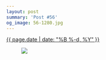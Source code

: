 ```yaml
---
layout: post
summary: 'Post #56'
og_image: 56-1280.jpg
---
```


<div class="post">
 <time>
  <a href="/56">
   {{ page.date | date: "%B %-d, %Y" }}
  </a>
 </time>
 <a href="/56">
  <figure data-taken="9/22/2013">
   <img sizes="(min-width: 700px) 50vw, calc(100vw - 2rem)" src="{{ site.assets_url }}/56-640.jpg" srcset="{{ site.assets_url }}/56-1280.jpg 1280w, {{ site.assets_url }}/56-960.jpg 960w, {{ site.assets_url }}/56-640.jpg 640w, {{ site.assets_url }}/56-320.jpg 320w"/>
  </figure>
 </a>
</div>
